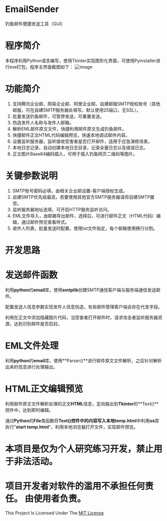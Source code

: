 # EmailSender
钓鱼邮件便捷发送工具（GUI）
# **程序简介**

本程序利用Python语言编写，使用Tkinter实现图形化界面，可使用Pyinstaller进行exe打包，程序主界面截图如下：
![image](https://github.com/A10ha/EmailSender/assets/60035496/77da46b8-ce46-4488-b960-8f86bdedeeda)

# **功能简介**

1. 支持腾讯企业邮、网易企业邮、阿里企业邮、自建邮服SMTP授权账号（其他邮服，可在自建SMTP服务器处填写，默认使用25端口，无SSL）。
2. 批量发送钓鱼邮件，可暂停发送，可重置发送。
3. 伪造发件人名称与发件人邮箱。
4. 解析EML邮件原文文件，快捷利用邮件原文生成钓鱼邮件。
5. 快捷邮件正文HTML代码编辑预览，快速本地调试邮件内容。
6. 设置监听服务器，监听接收受害者是否打开邮件，适用于应急演练场景。
7. 本地日志记录，自动创建本地日志目录，记录全量日志以及错误日志。
8. 正文图片Base64编码插入，可用于插入钓鱼网页二维码等图片。

# **关键参数说明**

1. SMTP账号密码必填，由相关企业邮设置-客户端授权生成。
2. 自建SMTP优先级最高，若要使用其他官方SMTP服务器请将自建SMTP置空。
3. 监听服务器地址选填，可开启HTTP服务监听访问。
4. EML文件导入，由邮箱导出邮件，选择后，可进行邮件正文（HTML代码）编辑，通过邮件预览查看样式。
5. 收件人列表，批量发送时配置，使用txt文件指定，每个邮箱使用换行分割。

# **开发思路**

# **发送邮件函数**

利用**python**的**email**库，使用**smtplib**创建SMTP通信客户端与服务端通信发送邮件。

配置发送人信息参数实现发件人信息伪造，有些邮件管理客户端会存在代发字段。

利用在正文中添加隐藏图片代码，当受害者打开邮件时，请求攻击者监听服务器资源，达到识别邮件是否启封。

# **EML文件处理**

利用**python**的**email**库，使用**Parser()**进行邮件原文文件解析，之后针对解析出来的信息进行处理输出。

# **HTML正文编辑预览**

利用邮件原文文件解析处理的正文**HTML**信息，定向输出到**Tkinter**的**Text()**控件中，达到即时编辑。

通过**Python**的**File**类函数将**Text()**控件中的内容写入本地**temp.html**中利用**os**库执行”**start temp.html**“，利用本地浏览器打开文件，实现邮件预览。

# 本项目是仅为个人研究练习开发，禁止用于非法活动。 
# 项目开发者对软件的滥用不承担任何责任。 由使用者负责。
This Project Is Licensed Under The [MIT License](LICENSE)
